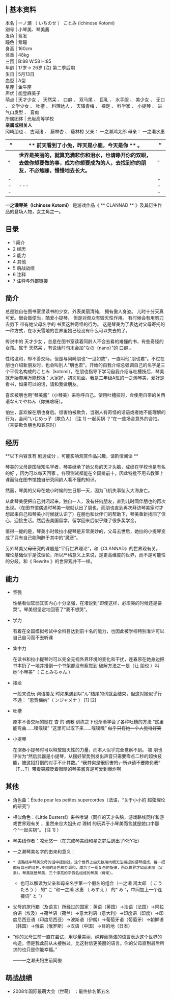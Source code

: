 |  **基本资料**  
---  
本名  |  一ノ瀬  （  いちのせ  ）  ことみ  (Ichinose Kotomi)   
别号  |  小琴美、琴美酱   
发色  |  蓝发   
瞳色  |  紫瞳   
身高  |  160cm   
体重  |  48kg   
三围  |  B:88 W:58 H:85   
年龄  |  17岁→  26岁  (注)  第二季后期   
生日  |  5月13日   
血型  |  A型   
星座  |  金牛座   
声优  |  能登麻美子   
萌点  |  天才少女  、  天然呆  、  口癖  、  双马尾  、  巨乳  、  水手服  、  美少女  、  无口  、  文学少女  、  吐槽  、  料理达人  、  天降青梅  、  裸足  、  科学家  、  小提琴  、  进气口发型  、  音痴   
所属团体  |  光坂高等学校   
**亲属或相关人**  
冈崎朋也  、  古河渚  、  藤林杏  、  藤林椋  父亲：  一之濑鸿太郎  母亲：  一之濑水惠  </br>  
  
|  “  |  ** 前天看到了小兔，昨天是小鹿，今天是你  ** 。  |  ”   
---|---|---  
|  “  |  **世界是美丽的，就算充满悲伤和泪水，也请睁开你的双眼，去做你想要做的事，成为你想要成为的人，去找到你的朋友，不必焦躁，慢慢地去长大。** |  ”   
---|---|---  
  
**一之濑琴美（Ichinose Kotomi）** 是游戏作品《 ** CLANNAD  ** 》及其衍生作品的登场人物，女主角之一。

##  目录

  * 1  简介 
  * 2  经历 
  * 3  能力 
  * 4  其他 
  * 5  萌战战绩 
  * 6  注释 
  * 7  注释与外部链接 

##  简介

总是独自在图书室里读书的少女，外表美丽清纯，  拥有傲人身姿。  儿时十分天真可爱。很会做便当，酷爱小提琴，  但是对观众有毁灭性作用。
有时候会有用剪刀去剪下  带有她父母名字的  书页这种奇怪的行为。  这是琴美为了表达对父母寄托的一种方式，在冰天雪地的世界里她已经没有什么可以失去的了。

传说中的  天才少女  ，总是在图书室读着同龄人不会去看的难懂的书，有些奇怪的女孩。属于  天然呆  ，有说话时句末会加“なの（nano）”的  口癖  。

性格温和，却不善交际。但是与冈崎朋也“一见如故”，一直叫他“朋也君”。不过在朋也介绍新朋友时，也会叫别人“朋也君”。开始的自我介绍总强调自己的名字是三个平假名构成的ことみ（kotomi），在朋也指导下学习自我介绍与吐槽技后，琴美就开始套用万能模板：大家好，初次见面，我是三年级A班的一之濑琴美，爱好是看书，如果可以的话，请和我做朋友。

喜欢被朋也用“琴美酱”（小琴美）来称呼自己。使用吐槽技时，会使用自带的关西语なんでやねん（你搞啥呀）。

怕生，喜欢躲在朋也身后。很害怕被欺负，当别人有奇怪的话语或者她不能理解的行为，会问“いじめっ子（欺负人）  [注 1]  一起买锅
？”在一些场合意外的合拍。（杏要欺负朋也和春原时）

##  经历

**以下内容含有 剧透成分  ，可能影响观赏作品兴趣，请酌情阅读 **

琴美的父母是国际知名学者，琴美继承了她父母的天才头脑，成绩在学校也是有名的好  ，因为可以每天回家
。各项测试都能在全国排前十，因此特批不用去教室上课而待在图书馆独自研究同龄人看不懂的知识。

然而，琴美的父母在她小时候的生日那一天，因为飞机失事坠入大海身亡。

从此琴美便把自己封闭起来，独自一人，没有任何朋友，直到儿时同伴朋也的再次出现。（在图书馆偶遇时琴美一眼就认出了朋也，而朋也直到再次拜访琴美家时才想起来自己和琴美小时候就认识了）在朋也和伙伴们的帮助下，琴美重新找回了信心，迎接生活。然后去美国留学，留学回来后似乎赚了很多奖学金。

值得一提的是，琴美小时候拉小提琴是非常美妙的，父母去世后，她拉的小提琴变成了只有自己能陶醉于其中的“魔音”。

另外琴美父母研究的课题是“平行世界理论”，和《CLANNAD》的世界观有关。
理论基础似乎是弦理论，所以严格意义上来说，是更高维度的世界，而不是可能性的分歧，和《  Rewrite  》的世界观并不一样。

##  能力

  * 坚强 

     性格看似软弱其实内心十分坚强，在渚说到“即使这样，必须哭的时候还是要哭”。琴美很坚定地回答了“我不想哭”。 

  * 学力 

     有着在全国模拟考试中全科目达到前十名的能力，也因此被学校特别准许可以自己自习而不去听课 

  * 集中力 

     在读书和拉小提琴时可以完全无视外界环境的变化和干扰，连春原在她身边把书本扔了一地并推倒一个书架都没有察觉到 
     破解方法之一是（让  朋也  ）叫她“小琴美”（  ことみちゃん  ） 

  * 接龙 

     一般来说玩  词语接龙  时如果遇到以“ん”结尾的词就会结束，但这对她似乎行不通： 
     “恩贾梅纳”（  ンジャメナ  ）  [1]  [2] 

  * 吐槽 

     原本不善交际的她在  杏  的 ~~调教~~ 训练之下也渐渐学会了各种吐槽的方法 
     “这里能弯曲……噗噗噗” 
     “这里可以取下来……噗噗噗” ~~似乎只有她一个人觉得好笑~~

  * 小提琴 

     在演奏小提琴时可以释放毁灭性的力量，而本人似乎完全觉察不到。  被  朋也  评价为“然后武器是小提琴，从摆好架势到发出声音只需要零点二秒的超快技能，被这招打倒的对手不计其数。” 
     ~~“我其实是很厉害的，所以请不要欺负我”~~ （T︿T）带着哭腔眨着眼睛的琴美酱真是可爱到爆炸啊 

##  其他

  * 角色曲：Étude pour les petites supercordes（法语，“关于小小的  超弦理论  的研究”) 

  * 相似角色：《Little Busters!》来谷唯湖（同样的天才头脑，游戏路线同样和游戏世界观有关  ，虽然来谷大姐头对  理树  的玩弄于小琴美而言就是她口中那个“一起买锅”。  [注 1]  ） 

  * 琴美线作者：凉元悠一（在完成琴美线和星之梦后退出了KEY社） 

  * 一之濑琴美名字的由来和意义： 

  *     * 该路线中琴美父母的话中提到过。这个世界上由无数用肉眼无法捕捉的竖琴组成，每一把都有自己的音色.不同的音色相互调和，成为了一组复杂的旋律，所以世界才如此美丽（父亲）。琴美就是琴美，三个漂亮的平假名组成的琴美（母亲）。 
    * 也可以解读为父亲和母亲名字第一个假名的组合（一之濑  鸿太郎  （  こうたろう  ）  的“  こ  ”和一之濑  水惠  （  みずえ  ）  的“  み  ”，中间加上一个连接词“  と  ”） 

  * 父母的旅行箱（及语言）所经过的国家：英语（英国）→法语（法国）→阿拉伯语（埃及）→荷兰语（荷兰）→意大利语（意大利）→印度语（印度）→印度尼西亚语（印度尼西亚）→波斯语（伊朗）→葡萄牙语（葡萄牙）→朝鲜语（韩国）→俄语（俄罗斯）→汉语（中国）→目的地（日本） 

  * “你的父母生前一直在尝试，用尽量美丽、纯粹而简洁的语言表达这个世界的构造。但是我此前从未接触过，比这封信更美丽的语言。你的父母直到最后所求的也只是你能幸福。” 

    

     ——一之濑夫妇生前同僚 

##  萌战战绩

  * 2008年国际最萌大会（世萌）  ：最终排名第五名 
